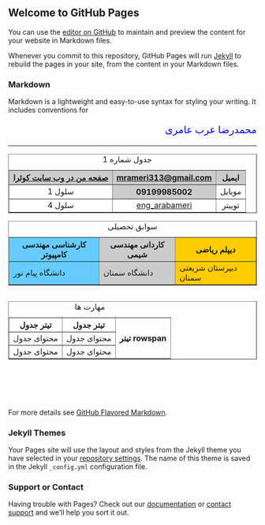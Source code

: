 ## Welcome to GitHub Pages

You can use the [editor on GitHub](https://github.com/mohammadrezaarabameri/resume/edit/gh-pages/index.md) to maintain and preview the content for your website in Markdown files.

Whenever you commit to this repository, GitHub Pages will run [Jekyll](https://jekyllrb.com/) to rebuild the pages in your site, from the content in your Markdown files.

### Markdown

Markdown is a lightweight and easy-to-use syntax for styling your writing. It includes conventions for

 <p  dir="rtl" align="right" style="color:  blue; font-family: tahoma; font-size: 20px;">محمدرضا عرب عامری</p>
 <hr/>
 <link rel="shortcut icon" href="http://mail.com/favicon.ico" title="mail" />
 
 <table width="400" border="1" cellspacing="2" cellpadding="2" style="text-align:center;" align="center">
<caption>
جدول شماره 1
</caption>
<tr>
<th bgcolor="#CCCCCC"><a href="https://quera.ir/profile/mrameri313">صفحه من در وب سایت کوئرا</a></th>
<th bgcolor="#CCCCCC"><a href="https://mrameri313@gmail.com">mrameri313@gmail.com</a></th>
<th bgcolor="#CCCCCC">ایمیل</th>
</tr>
<tr>
<td>سلول 1</td>
<th bgcolor="#CCCCCC">09199985002</th>
<td>موبایل</td>
</tr>
<tr>
<td>سلول 4</td>
<td><a href="https://twitter.com/eng_arabameri">eng_arabameri</a></td>
<td>توییتر</td>
</tr>
</table>


<table border="1">
<caption>
سوابق تحصیلی
</caption>
<colgroup style="background-color:#6CF"></colgroup>
<colgroup style="background-color:#CCC"></colgroup>
<colgroup style="background-color:#FC0;"></colgroup>
<tr>
<th>کارشناسی مهندسی کامپیوتر</th>
<th>کاردانی مهندسی شیمی</th>
<th>دیپلم ریاضی</th>
</tr>
<tr>
<td>دانشگاه پیام نور</td>
<td>دانشگاه سمنان</td>
<td>دبیرستان شریعتی سمنان</td>
</tr>
</table>

<table border="1" align="left">
<caption>
مهارت ها
</caption>
<tr>
<th>تیتر جدول</th>
<th>تیتر جدول</th>
<th rowspan="3">تیتر rowspan</th>
</tr>
<tr>
<td>محتوای جدول</td>
<td>محتوای جدول</td>
</tr>
<tr>
<td>محتوای جدول</td>
<td>محتوای جدول</td>
</tr>
</table>

```markdown
Syntax highlighted code block

# Header 1
## Header 2
### Header 3

- Bulleted
- List

1. Numbered
2. List

**Bold** and _Italic_ and `Code` text

[Link](url) and ![Image](src)
```

For more details see [GitHub Flavored Markdown](https://guides.github.com/features/mastering-markdown/).

### Jekyll Themes

Your Pages site will use the layout and styles from the Jekyll theme you have selected in your [repository settings](https://github.com/mohammadrezaarabameri/resume/settings). The name of this theme is saved in the Jekyll `_config.yml` configuration file.

### Support or Contact

Having trouble with Pages? Check out our [documentation](https://docs.github.com/categories/github-pages-basics/) or [contact support](https://github.com/contact) and we’ll help you sort it out.
